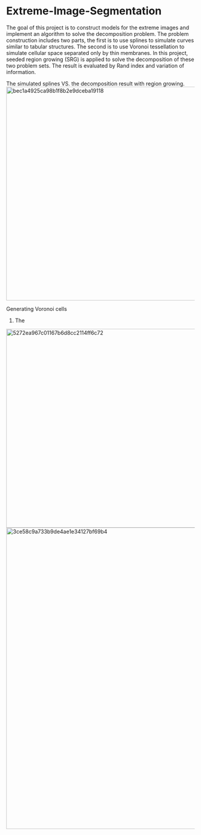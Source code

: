 # Extreme-Image-Segmentation
The goal of this project is to construct models for the extreme images and implement an algorithm to solve the decomposition problem. The problem construction includes two parts, the first is to use splines to simulate curves similar to tabular structures. The second is to use Voronoi tessellation to simulate cellular space separated only by thin membranes. In this project, seeded region growing (SRG) is applied to solve the decomposition of these two problem sets. The result is evaluated by Rand index and variation of information.

The simulated splines VS. the decomposition result with region growing.
<img width="572" alt="bec1a4925ca98b1f8b2e9dceba19118" src="https://user-images.githubusercontent.com/38833796/179970923-40b8f94f-d47e-4622-92c2-060a374110bc.png">

Generating Voronoi cells
1. The 
<img width="532" alt="5272ea967c01167b6d8cc2114ff6c72" src="https://user-images.githubusercontent.com/38833796/179971168-d6ef6e00-687e-4b87-9906-eda34fae3f28.png">
<img width="807" alt="3ce58c9a733b9de4ae1e34127bf69b4" src="https://user-images.githubusercontent.com/38833796/179971352-83fa0be9-c39c-4246-87d3-d6ca88b5c16b.png">
